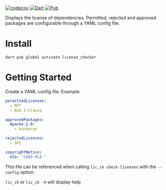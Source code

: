 [![codecov](https://codecov.io/gh/rufman/license_checker/branch/trunk/graph/badge.svg?token=V20VQE4GPK)](https://codecov.io/gh/rufman/license_checker) [![Dart](https://github.com/rufman/license_checker/actions/workflows/dart.yml/badge.svg)](https://github.com/rufman/license_checker/actions/workflows/dart.yml) [![Pub](https://img.shields.io/pub/v/license_checker.svg)](https://pub.dev/packages/license_checker)

Displays the license of dependencies. Permitted, rejected and approved packages are configurable
through a YAML config file.

# Install

`dart pub global activate license_checker`

# Getting Started

Create a YAML config file. Example:

```yaml
permittedLicenses:
  - MIT
  - BSD-3-Clause

approvedPackages:
  Apache-2.0:
    - barbecue

rejectedLicenses:
  - GPL

copyrightNotice:
  mlb: "2000 MLB."
```

This file can be referenced when calling `lic_ck check-licenses` with the `--config` option.

`lic_ck` or `lic_ck -h` will display help
